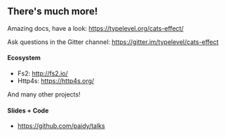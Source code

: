## There's much more!

Amazing docs, have a look: https://typelevel.org/cats-effect/

Ask questions in the Gitter channel: https://gitter.im/typelevel/cats-effect

#### Ecosystem

- Fs2: http://fs2.io/
- Http4s: https://http4s.org/

And many other projects!

#### Slides + Code

- https://github.com/paidy/talks

